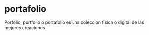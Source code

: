 # portafolio
Porfolio, portfolio o portafolio es una colección física o digital de las mejores creaciones
